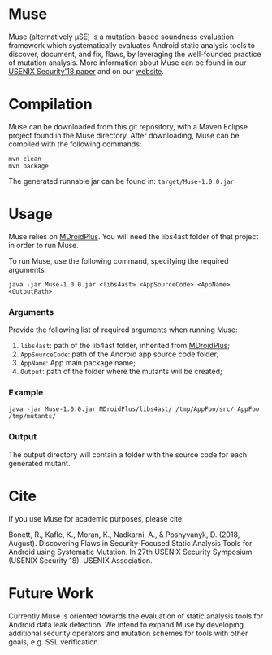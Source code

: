 # Muse
Muse (alternatively µSE) is a mutation-based soundness evaluation framework which systematically evaluates Android static analysis tools to discover, document, and fix, flaws, by leveraging the well-founded practice of mutation analysis. More information about Muse can be found in our [USENIX Security'18 paper](http://www.cs.wm.edu/~rfbonett/pubs/usenix18.pdf) and on our [website](https://muse-security-evaluation.github.io/#overview). 

# Compilation
Muse can be downloaded from this git repository, with a Maven Eclipse project found in the Muse directory. After downloading, Muse can be compiled with the following commands:
```
mvn clean
mvn package
```
The generated runnable jar can be found in: ``target/Muse-1.0.0.jar``

# Usage
Muse relies on [MDroidPlus](https://gitlab.com/SEMERU-Code-Public/Android/Mutation/MDroidPlus). You will need the libs4ast folder of that project in order to run Muse. 

To run Muse, use the following command, specifying the required arguments:
```
java -jar Muse-1.0.0.jar <libs4ast> <AppSourceCode> <AppName> <OutputPath>
```
### Arguments
Provide the following list of required arguments when running Muse: 
1. ``libs4ast``:  path of the lib4ast folder, inherited from [MDroidPlus](https://gitlab.com/SEMERU-Code-Public/Android/Mutation/MDroidPlus/tree/master/libs4ast);
2. ``AppSourceCode``: path of the Android app source code folder;
3. ``AppName``: App main package name;
4. ``Output``: path of the folder where the mutants will be created;

### Example
```
java -jar Muse-1.0.0.jar MDroidPlus/libs4ast/ /tmp/AppFoo/src/ AppFoo /tmp/mutants/
```

### Output
The output directory will contain a folder with the source code for each generated mutant. 

# Cite
If you use Muse for academic purposes, please cite: 

Bonett, R., Kafle, K., Moran, K., Nadkarni, A., & Poshyvanyk, D. (2018, August). Discovering Flaws in Security-Focused Static Analysis Tools for Android using Systematic Mutation. In 27th USENIX Security Symposium (USENIX Security 18). USENIX Association.

# Future Work
Currently Muse is oriented towards the evaluation of static analysis tools for Android data leak detection. We intend to expand Muse by developing additional security operators and mutation schemes for tools with other goals, e.g. SSL verification. 


